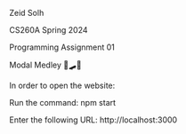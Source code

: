Zeid Solh


CS260A Spring 2024

Programming Assignment 01

Modal Medley 🛴🛹💨


In order to open the website:

Run the command: npm start

Enter the following URL: http://localhost:3000
